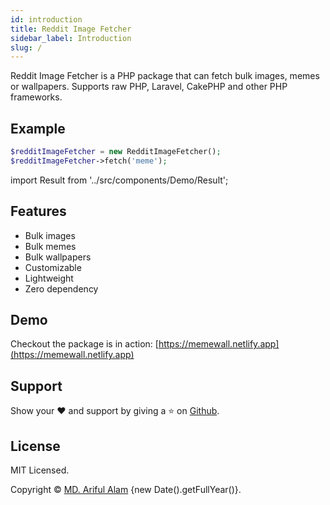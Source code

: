 ```yaml
---
id: introduction
title: Reddit Image Fetcher
sidebar_label: Introduction
slug: /
---
```


<span className="keyword">Reddit Image Fetcher</span> is a PHP package that can fetch bulk images, memes or wallpapers. Supports raw PHP, Laravel, CakePHP and other PHP frameworks.


## Example

```php 
$redditImageFetcher = new RedditImageFetcher();
$redditImageFetcher->fetch('meme');
```
import Result from '../src/components/Demo/Result';

<Result />

## Features

- Bulk images
- Bulk memes
- Bulk wallpapers
- Customizable
- Lightweight
- Zero dependency

## Demo

Checkout the package is in action: [https://memewall.netlify.app](https://memewall.netlify.app)

## Support

Show your ❤️ and support by giving a ⭐ on <a href="https://github.com/arifszn/reddit-image-fetcher-php">Github</a>.


## License

<p>MIT Licensed.</p>
<p>Copyright © <a href="https://arifszn.github.io" target="_blank">MD. Ariful Alam</a> {new Date().getFullYear()}.</p>